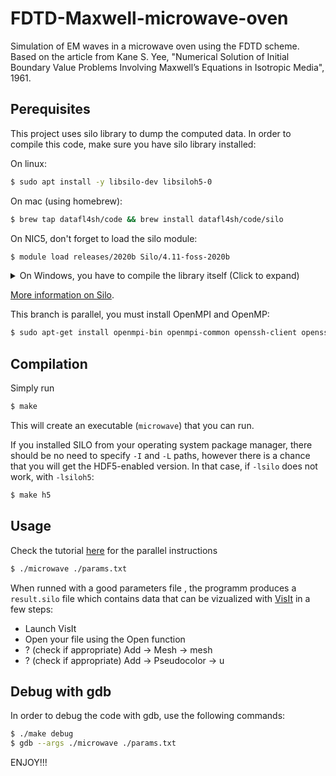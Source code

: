 # FDTD-Maxwell-microwave-oven
Simulation of EM waves in a microwave oven using the FDTD scheme.
Based on the article from Kane S. Yee, "Numerical Solution of Initial Boundary Value Problems Involving Maxwell’s Equations in Isotropic Media", 1961.

## Perequisites

This project uses silo library to dump the computed data.
In order to compile this code, make sure you have silo library installed:

On linux: 

```bash 
$ sudo apt install -y libsilo-dev libsiloh5-0
```

On mac (using homebrew): 

```bash
$ brew tap datafl4sh/code && brew install datafl4sh/code/silo
```

On NIC5, don't forget to load the silo module: 

```bash
$ module load releases/2020b Silo/4.11-foss-2020b
```

<details>
  <summary> On Windows, you have to compile the library itself (Click to expand)</summary>


  ```c
/**
* ... extracted from: https://gitlab.onelab.info/mcicuttin/snippets/-/blob/master/silo_example/silo.c
* 1) Get the library from
     https://wci.llnl.gov/sites/wci/files/2021-01/silo-4.10.2-bsd.tgz
 * 2) tar -zxvf silo-4.10.2-bsd.tgz
 * 3) cd silo-4.10.2-bsd
 * 4) export SILO_PREFIX=<path where you want to install silo>
 * 5) ./configure --prefix=$SILO_PREFIX
 * 6) make && make install
 *
 * In order to compile your program and link against the copy of SILO you
 * have just configured and installed, do
 *
 * gcc -I$SILO_PREFIX/include -L$SILO_PREFIX/lib myprogram.c -lsilo
 * ...
 **/
```
  
</details>

[More information on Silo](https://wci.llnl.gov/sites/wci/files/2020-08/GettingDataIntoVisIt2.0.0.pdf).


This branch is parallel, you must install OpenMPI and OpenMP:

```bash
$ sudo apt-get install openmpi-bin openmpi-common openssh-client openssh-server libopenmpi1.10 libopenmpi-dev libomp-dev
```

## Compilation
Simply run 
```bash
$ make
```
This will create an executable (`microwave`) that you can run.


If you installed SILO from your operating system package manager, there  should be no need to specify `-I` and `-L` paths, however there is a chance that you will get the HDF5-enabled version. In that case, if `-lsilo` does not work, with `-lsiloh5`:

```bash
$ make h5
```


## Usage
Check the tutorial [here](https://mpitutorial.com/tutorials/mpi-hello-world/) for the parallel instructions
```bash
$ ./microwave ./params.txt
```
When runned with a good parameters file , the programm produces a `result.silo` file which contains data that can be vizualized with [VisIt](https://wci.llnl.gov/simulation/computer-codes/visit) in a few steps:

* Launch VisIt
* Open your file using the Open function
* ? (check if appropriate) Add -> Mesh -> mesh
* ? (check if appropriate) Add -> Pseudocolor -> u

## Debug with gdb
In order to debug the code with gdb, use the following commands:


```bash
$ ./make debug
$ gdb --args ./microwave ./params.txt
```


ENJOY!!!

